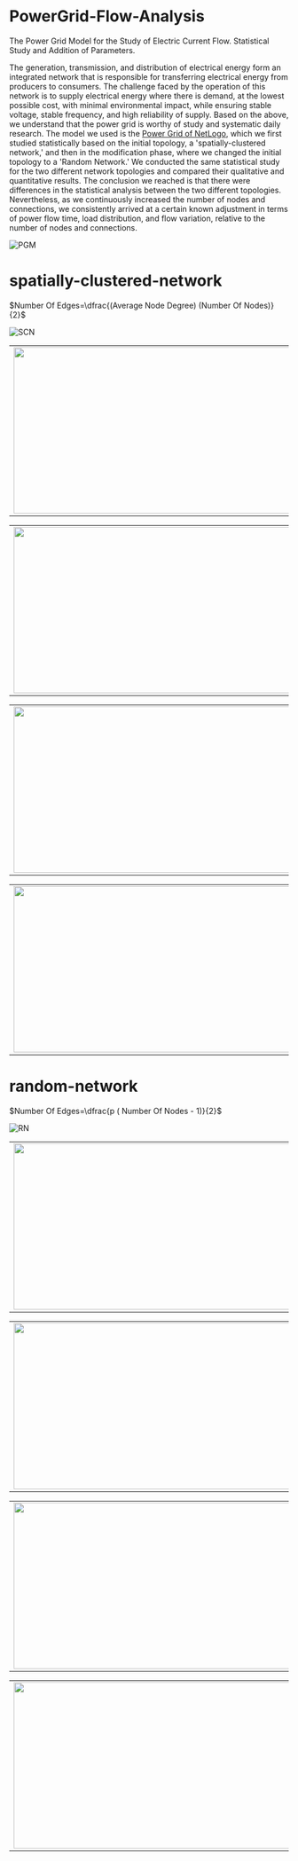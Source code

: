 # PowerGrid-Flow-Analysis
The Power Grid Model for the Study of Electric Current Flow. Statistical Study and Addition of Parameters.

The generation, transmission, and distribution of electrical energy form an integrated network that is responsible for transferring electrical energy from producers to consumers. The challenge faced by the operation of this network is to supply electrical energy where there is demand, at the lowest possible cost, with minimal environmental impact, while ensuring stable voltage, stable frequency, and high reliability of supply. Based on the above, we understand that the power grid is worthy of study and systematic daily research. The model we used is the <a href="https://modelingcommons.org/browse/one_model/4580#model_tabs_browse_nlw" target="_blank" rel="noreferrer"/>Power Grid of NetLogo<a/>, which we first studied statistically based on the initial topology, a 'spatially-clustered network,' and then in the modification phase, where we changed the initial topology to a 'Random Network.' We conducted the same statistical study for the two different network topologies and compared their qualitative and quantitative results. The conclusion we reached is that there were differences in the statistical analysis between the two different topologies. Nevertheless, as we continuously increased the number of nodes and connections, we consistently arrived at a certain known adjustment in terms of power flow time, load distribution, and flow variation, relative to the number of nodes and connections.

![PGM](https://github.com/user-attachments/assets/d61f6d6b-cacf-42e1-aeaa-0bac239ebfe3)


# spatially-clustered-network

$`Number Of Edges=\dfrac{(Average Node Degree)  (Number Of Nodes)}{2}`$

![SCN](https://github.com/user-attachments/assets/4d3bece9-e07f-416f-9e18-44faf7b11ab7)

<table>
  <tr>
    <td><img src="https://github.com/user-attachments/assets/13e679df-67a4-423d-ae0d-dfa333a8e356" width=600 height=300></td>
    <td><img src="https://github.com/user-attachments/assets/2bafca94-cd1a-44fd-8638-38bc6d7ac8c0" width=600 height=300></td>
    <td><img src="https://github.com/user-attachments/assets/979b1b9f-c109-4e92-8e73-c224839593c4" width=600 height=300></td>
  </tr>
</table>


<table>
  <tr>
    <td><img src="https://github.com/user-attachments/assets/2f43c85a-c600-4b00-a579-98951f5184ea" width=600 height=300></td>
    <td><img src="https://github.com/user-attachments/assets/3ea38719-f5ed-43ea-9d74-8045df7072cc" width=600 height=300></td>
    <td><img src="https://github.com/user-attachments/assets/970f15c0-3a41-4db4-a029-7cde0af3af6e" width=600 height=300></td>
  </tr>
</table>


<table>
  <tr>
    <td><img src="https://github.com/user-attachments/assets/af87c66b-39e2-4a1e-b361-ae789fab3ff6" width=600 height=300></td>
    <td><img src="https://github.com/user-attachments/assets/9d305b4b-550d-4c30-80c3-2bb5dc3ec3ac" width=600 height=300></td>
    <td><img src="https://github.com/user-attachments/assets/ee93833a-f023-4d89-a468-81f5466fd69c" width=600 height=300></td>
  </tr>
</table>

<table>
  <tr>
    <td><img src="https://github.com/user-attachments/assets/1f83e5f0-4a2c-4586-bd6b-3e256f954a64" width=600 height=300></td>
    <td><img src="https://github.com/user-attachments/assets/9c318f35-d53b-4f8a-bc8a-151855575b4e" width=600 height=300></td>
    <td><img src="https://github.com/user-attachments/assets/29f7f2fc-8df0-4c3b-9f1f-a0e473ecd08e" width=600 height=300></td>
  </tr>
</table>

# random-network

$`Number Of Edges=\dfrac{p ( Number Of Nodes  -  1)}{2}`$

![RN](https://github.com/user-attachments/assets/c0f03cbc-2d83-46fc-9fcf-7d0bc892aaab)



<table>
  <tr>
    <td><img src="https://github.com/user-attachments/assets/30aabb38-5b61-4dab-a1fb-dd5a18254dd1" width=600 height=300></td>
    <td><img src="https://github.com/user-attachments/assets/dd14d3e0-3332-414d-aeb3-5021e5657bb2" width=600 height=300></td>
    <td><img src="https://github.com/user-attachments/assets/5ac9f623-99f5-49d8-b489-36eb30fd6bd5" width=600 height=300></td>
  </tr>
</table>

<table>
  <tr>
    <td><img src="https://github.com/user-attachments/assets/5086dd1b-cd69-40c5-84a4-ccf86e22cac7" width=600 height=300></td>
    <td><img src="https://github.com/user-attachments/assets/735d2798-39d5-4f39-adee-23560093bc24" width=600 height=300></td>
    <td><img src="https://github.com/user-attachments/assets/55a57aa3-a780-40dc-ad08-8cabfd582dbb" width=600 height=300></td>
  </tr>
</table>

<table>
  <tr>
    <td><img src="https://github.com/user-attachments/assets/daff6dc1-07e4-479d-91bb-3a87deddfdb6" width=600 height=300></td>
    <td><img src="https://github.com/user-attachments/assets/717554d1-7ed7-4a03-a970-29568edd0f9f" width=600 height=300></td>
    <td><img src="https://github.com/user-attachments/assets/8fe2435d-303a-4a42-895a-cb26c5ab4989" width=600 height=300></td>
  </tr>
</table>

<table>
  <tr>
    <td><img src="https://github.com/user-attachments/assets/73c7e2b0-dde8-48ba-9feb-cfc30fd48838" width=600 height=300></td>
    <td><img src="https://github.com/user-attachments/assets/595299de-7231-4f24-84e5-53da8710131f" width=600 height=300></td>
    <td><img src="https://github.com/user-attachments/assets/fa2fdb52-ecb1-4c4a-bf5f-04007236572c" width=600 height=300></td>
  </tr>
</table>
